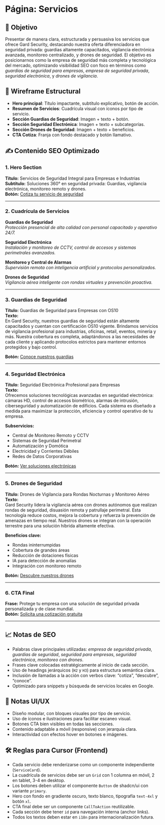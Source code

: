 # Página: Servicios

## 🎯 Objetivo
Presentar de manera clara, estructurada y persuasiva los servicios que ofrece Gard Security, destacando nuestra oferta diferenciadora en seguridad privada: guardias altamente capacitados, vigilancia electrónica avanzada, monitoreo centralizado, y drones de seguridad. El objetivo es posicionarnos como la empresa de seguridad más completa y tecnológica del mercado, optimizando visibilidad SEO con foco en términos como *guardias de seguridad para empresas*, *empresa de seguridad privada*, *seguridad electrónica*, y *drones de vigilancia*.

## 🧩 Wireframe Estructural
- **Hero principal**: Título impactante, subtítulo explicativo, botón de acción.
- **Resumen de Servicios**: Cuadrícula visual con íconos por tipo de servicio.
- **Sección Guardias de Seguridad**: Imagen + texto + botón.
- **Sección Seguridad Electrónica**: Imagen + texto + subcategorías.
- **Sección Drones de Seguridad**: Imagen + texto + beneficios.
- **CTA Cotiza**: Franja con fondo destacado y botón llamativo.

## ✍️ Contenido SEO Optimizado

### 1. Hero Section
**Título:** Servicios de Seguridad Integral para Empresas e Industrias  
**Subtítulo:** Soluciones 360° en seguridad privada: Guardias, vigilancia electrónica, monitoreo remoto y drones.  
**Botón:** [Cotiza tu servicio de seguridad](#)

---

### 2. Cuadrícula de Servicios

**Guardias de Seguridad**  
*Protección presencial de alta calidad con personal capacitado y operativo 24/7.*

**Seguridad Electrónica**  
*Instalación y monitoreo de CCTV, control de accesos y sistemas perimetrales avanzados.*

**Monitoreo y Central de Alarmas**  
*Supervisión remota con inteligencia artificial y protocolos personalizados.*

**Drones de Seguridad**  
*Vigilancia aérea inteligente con rondas virtuales y prevención proactiva.*

---

### 3. Guardias de Seguridad

**Título:** Guardias de Seguridad para Empresas con OS10  
**Texto:**  
En Gard Security, nuestros guardias de seguridad están altamente capacitados y cuentan con certificación OS10 vigente. Brindamos servicios de vigilancia profesional para industrias, oficinas, retail, eventos, minería y más. Nuestra cobertura es completa, adaptándonos a las necesidades de cada cliente y aplicando protocolos estrictos para mantener entornos protegidos y bajo control.

**Botón:** [Conoce nuestros guardias](#)

---

### 4. Seguridad Electrónica

**Título:** Seguridad Electrónica Profesional para Empresas  
**Texto:**  
Ofrecemos soluciones tecnológicas avanzadas en seguridad electrónica: cámaras HD, control de accesos biométrico, alarmas de intrusión, ciberseguridad y automatización de edificios. Cada sistema es diseñado a medida para maximizar la protección, eficiencia y control operativo de tu empresa.

**Subservicios:**  
- Central de Monitoreo Remoto y CCTV  
- Sistemas de Seguridad Perimetral  
- Automatización y Domótica  
- Electricidad y Corrientes Débiles  
- Redes de Datos Corporativas

**Botón:** [Ver soluciones electrónicas](#)

---

### 5. Drones de Seguridad

**Título:** Drones de Vigilancia para Rondas Nocturnas y Monitoreo Aéreo  
**Texto:**  
Gard Security lidera la vigilancia aérea con drones autónomos que realizan rondas de seguridad, disuasión remota y patrullaje perimetral. Esta tecnología reduce costos, mejora la cobertura y refuerza la prevención de amenazas en tiempo real. Nuestros drones se integran con la operación terrestre para una solución híbrida altamente efectiva.

**Beneficios clave:**  
- Rondas ininterrumpidas  
- Cobertura de grandes áreas  
- Reducción de dotaciones físicas  
- IA para detección de anomalías  
- Integración con monitoreo remoto

**Botón:** [Descubre nuestros drones](#)

---

### 6. CTA Final

**Frase:** Protege tu empresa con una solución de seguridad privada personalizada y de clase mundial.  
**Botón:** [Solicita una cotización gratuita](#)

---

## 📈 Notas de SEO
- Palabras clave principales utilizadas: *empresa de seguridad privada*, *guardias de seguridad*, *seguridad para empresas*, *seguridad electrónica*, *monitoreo con drones*.
- Frases clave colocadas estratégicamente al inicio de cada sección.
- Uso de headings jerárquicos (`H2` y `H3`) para estructura semántica clara.
- Inclusión de llamadas a la acción con verbos clave: “cotiza”, “descubre”, “conoce”.
- Optimizado para snippets y búsqueda de servicios locales en Google.

## 🎨 Notas UI/UX
- Diseño modular, con bloques visuales por tipo de servicio.
- Uso de íconos e ilustraciones para facilitar escaneo visual.
- Botones CTA bien visibles en todas las secciones.
- Contenido adaptable a móvil (responsive) con jerarquía clara.
- Interactividad con efectos hover en botones e imágenes.

## 🛠️ Reglas para Cursor (Frontend)
- Cada servicio debe renderizarse como un componente independiente (`ServiceCard`).
- La cuadrícula de servicios debe ser un `Grid` con 1 columna en móvil, 2 en tablet, 3-4 en desktop.
- Los botones deben utilizar el componente `Button` de shadcn/ui con variante `primary`.
- Hero con fondo en gradiente oscuro, texto blanco, tipografía `text-4xl` y botón `xl`.
- CTA final debe ser un componente `CallToAction` reutilizable.
- Cada sección debe tener `id` para navegación interna (anchor links).
- Todos los textos deben estar en `i18n` para internacionalización futura.